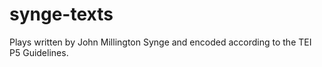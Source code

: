 # synge-texts
Plays written by John Millington Synge and encoded according to the TEI P5 Guidelines.
